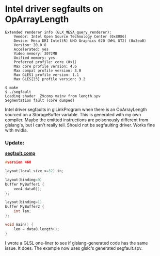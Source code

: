 # Intel driver segfaults on OpArrayLength

```
Extended renderer info (GLX_MESA_query_renderer):
    Vendor: Intel Open Source Technology Center (0x8086)
    Device: Mesa DRI Intel(R) UHD Graphics 620 (WHL GT2) (0x3ea0)
    Version: 20.0.8
    Accelerated: yes
    Video memory: 3072MB
    Unified memory: yes
    Preferred profile: core (0x1)
    Max core profile version: 4.6
    Max compat profile version: 3.0
    Max GLES1 profile version: 1.1
    Max GLES[23] profile version: 3.2
```
```
$ make
$ ./segfault
Loading shader _Z9comp_mainv from length.spv
Segmentation fault (core dumped)
```

Intel driver segfaults in glLinkProgram when there is an OpArrayLength sourced on a StorageBuffer variable. This is generated with my own compiler. Maybe the emitted instructions are poisonously different from glslang's, but I can't really tell. Should not be segfaulting driver. Works fine with nvidia.


### Update:

[**segfault.comp**](segfault.comp)
```cpp
#version 460

layout(local_size_x=32) in;

layout(binding=0)
buffer MyBuffer1 {
	vec4 data0[];
};

layout(binding=1)
buffer MyBuffer2 {
	int len;
};

void main() {
	len = data0.length();
}
```

I wrote a GLSL one-liner to see if glslang-generated code has the same issue. It does. The example now uses glslc's generated segfault.spv.